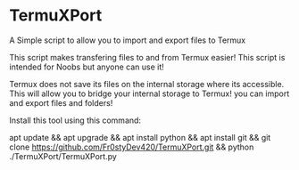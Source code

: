 # TermuXPort
A Simple script to allow you to import and export files to Termux

This script makes transfering files to and from Termux easier! This script is intended for Noobs but anyone can use it!

Termux does not save its files on the internal storage where its accessible. This will allow you to bridge your internal storage to Termux! you can import and export files and folders!

Install this tool using this command:

apt update && apt upgrade && apt install python && apt install git && git clone https://github.com/Fr0styDev420/TermuXPort.git && python ./TermuXPort/TermuXPort.py
